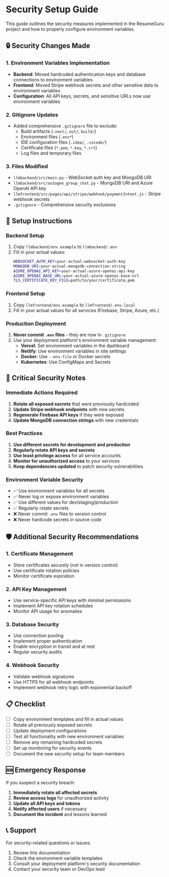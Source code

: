 # Security Setup Guide

This guide outlines the security measures implemented in the ResumeGuru project and how to properly configure environment variables.

## 🔒 Security Changes Made

### 1. Environment Variables Implementation
- **Backend**: Moved hardcoded authentication keys and database connections to environment variables
- **Frontend**: Moved Stripe webhook secrets and other sensitive data to environment variables
- **Configuration**: All API keys, secrets, and sensitive URLs now use environment variables

### 2. Gitignore Updates
- Added comprehensive `.gitignore` file to exclude:
  - Build artifacts (`.next/`, `out/`, `build/`)
  - Environment files (`.env*`)
  - IDE configuration files (`.idea/`, `.vscode/`)
  - Certificate files (`*.pem`, `*.key`, `*.crt`)
  - Log files and temporary files

### 3. Files Modified
- `llmbackend/src/main.py` - WebSocket auth key and MongoDB URI
- `llmbackend/src/autogen_group_chat.py` - MongoDB URI and Azure OpenAI API key
- `llmfrontend/src/pages/api/stripe/webhook/paymentIntent.js` - Stripe webhook secrets
- `.gitignore` - Comprehensive security exclusions

## 🚀 Setup Instructions

### Backend Setup
1. Copy `llmbackend/env.example` to `llmbackend/.env`
2. Fill in your actual values:
   ```bash
   WEBSOCKET_AUTH_KEY=your-actual-websocket-auth-key
   MONGODB_URI=your-actual-mongodb-connection-string
   AZURE_OPENAI_API_KEY=your-actual-azure-openai-api-key
   AZURE_OPENAI_BASE_URL=your-actual-azure-openai-base-url
   TLS_CERTIFICATE_KEY_FILE=path/to/your/certificate.pem
   ```

### Frontend Setup
1. Copy `llmfrontend/env.example` to `llmfrontend/.env.local`
2. Fill in your actual values for all services (Firebase, Stripe, Azure, etc.)

### Production Deployment
1. **Never commit `.env` files** - they are now in `.gitignore`
2. Use your deployment platform's environment variable management:
   - **Vercel**: Set environment variables in the dashboard
   - **Netlify**: Use environment variables in site settings
   - **Docker**: Use `--env-file` or Docker secrets
   - **Kubernetes**: Use ConfigMaps and Secrets

## 🔐 Critical Security Notes

### Immediate Actions Required
1. **Rotate all exposed secrets** that were previously hardcoded
2. **Update Stripe webhook endpoints** with new secrets
3. **Regenerate Firebase API keys** if they were exposed
4. **Update MongoDB connection strings** with new credentials

### Best Practices
1. **Use different secrets for development and production**
2. **Regularly rotate API keys and secrets**
3. **Use least privilege access** for all service accounts
4. **Monitor for unauthorized access** to your services
5. **Keep dependencies updated** to patch security vulnerabilities

### Environment Variable Security
- ✅ Use environment variables for all secrets
- ✅ Never log or expose environment variables
- ✅ Use different values for dev/staging/production
- ✅ Regularly rotate secrets
- ❌ Never commit `.env` files to version control
- ❌ Never hardcode secrets in source code

## 🛡️ Additional Security Recommendations

### 1. Certificate Management
- Store certificates securely (not in version control)
- Use certificate rotation policies
- Monitor certificate expiration

### 2. API Key Management
- Use service-specific API keys with minimal permissions
- Implement API key rotation schedules
- Monitor API usage for anomalies

### 3. Database Security
- Use connection pooling
- Implement proper authentication
- Enable encryption in transit and at rest
- Regular security audits

### 4. Webhook Security
- Validate webhook signatures
- Use HTTPS for all webhook endpoints
- Implement webhook retry logic with exponential backoff

## 📋 Checklist

- [ ] Copy environment templates and fill in actual values
- [ ] Rotate all previously exposed secrets
- [ ] Update deployment configurations
- [ ] Test all functionality with new environment variables
- [ ] Remove any remaining hardcoded secrets
- [ ] Set up monitoring for security events
- [ ] Document the new security setup for team members

## 🆘 Emergency Response

If you suspect a security breach:
1. **Immediately rotate all affected secrets**
2. **Review access logs** for unauthorized activity
3. **Update all API keys and tokens**
4. **Notify affected users** if necessary
5. **Document the incident** and lessons learned

## 📞 Support

For security-related questions or issues:
1. Review this documentation
2. Check the environment variable templates
3. Consult your deployment platform's security documentation
4. Contact your security team or DevOps lead 